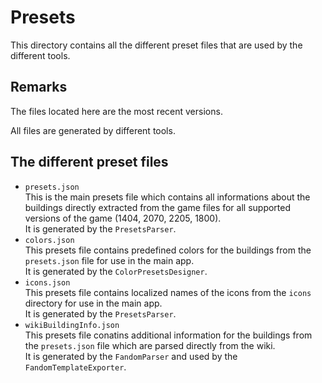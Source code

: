 # Presets

This directory contains all the different preset files that are used by the different tools.

## Remarks

The files located here are the most recent versions.

All files are generated by different tools.

## The different preset files

- `presets.json`<br/>
  This is the main presets file which contains all informations about the buildings directly extracted from the game files for all supported versions of the game (1404, 2070, 2205, 1800).<br/>
  It is generated by the `PresetsParser`.
- `colors.json`<br/>
  This presets file contains predefined colors for the buildings from the `presets.json` file for use in the main app.<br/>
  It is generated by the `ColorPresetsDesigner`.
- `icons.json`<br/>
  This presets file contains localized names of the icons from the `icons` directory for use in the main app.<br/>
  It is generated by the `PresetsParser`.
- `wikiBuildingInfo.json`<br/>
  This presets file conatins additional information for the buildings from the `presets.json` file which are parsed directly from the wiki.<br/>
  It is generated by the `FandomParser` and used by the `FandomTemplateExporter`.